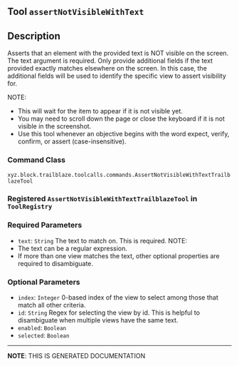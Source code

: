 ## Tool `assertNotVisibleWithText`

## Description
Asserts that an element with the provided text is NOT visible on the screen. The text argument is required.
Only provide additional fields if the text provided exactly matches elsewhere on the screen.
In this case, the additional fields will be used to identify the specific view to assert visibility for.

NOTE:
- This will wait for the item to appear if it is not visible yet.
- You may need to scroll down the page or close the keyboard if it is not visible in the screenshot.
- Use this tool whenever an objective begins with the word expect, verify, confirm, or assert (case-insensitive).

### Command Class
`xyz.block.trailblaze.toolcalls.commands.AssertNotVisibleWithTextTrailblazeTool`

### Registered `AssertNotVisibleWithTextTrailblazeTool` in `ToolRegistry`
### Required Parameters
- `text`: `String`
  The text to match on. This is required.
NOTE:
- The text can be a regular expression.
- If more than one view matches the text, other optional properties are required to disambiguate.

### Optional Parameters
- `index`: `Integer`
  0-based index of the view to select among those that match all other criteria.
- `id`: `String`
  Regex for selecting the view by id. This is helpful to disambiguate when multiple views have the same text.
- `enabled`: `Boolean`
- `selected`: `Boolean`



<hr/>

**NOTE**: THIS IS GENERATED DOCUMENTATION